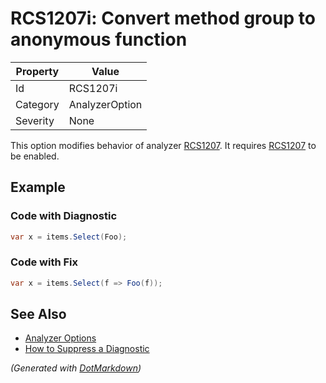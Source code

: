 # RCS1207i: Convert method group to anonymous function

| Property | Value          |
| -------- | -------------- |
| Id       | RCS1207i       |
| Category | AnalyzerOption |
| Severity | None           |

This option modifies behavior of analyzer [RCS1207](RCS1207.md)\. It requires [RCS1207](RCS1207.md) to be enabled\.

## Example

### Code with Diagnostic

```csharp
var x = items.Select(Foo);
```

### Code with Fix

```csharp
var x = items.Select(f => Foo(f));
```

## See Also

* [Analyzer Options](../AnalyzerOptions.md)
* [How to Suppress a Diagnostic](../HowToConfigureAnalyzers.md#how-to-suppress-a-diagnostic)


*\(Generated with [DotMarkdown](http://github.com/JosefPihrt/DotMarkdown)\)*